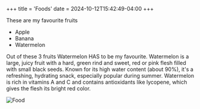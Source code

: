 +++
title = 'Foods'
date = 2024-10-12T15:42:49-04:00
+++

These are my favourite fruits

- Apple
- Banana
- Watermelon


Out of these 3 fruits Watermelon HAS to be my favourite. Watermelon is a large, juicy fruit with a hard, green rind and sweet, red or pink flesh filled with small black seeds. Known for its high water content (about 90%), it's a refreshing, hydrating snack, especially popular during summer. Watermelon is rich in vitamins A and C and contains antioxidants like lycopene, which gives the flesh its bright red color.

![Food](/3pic.png)


